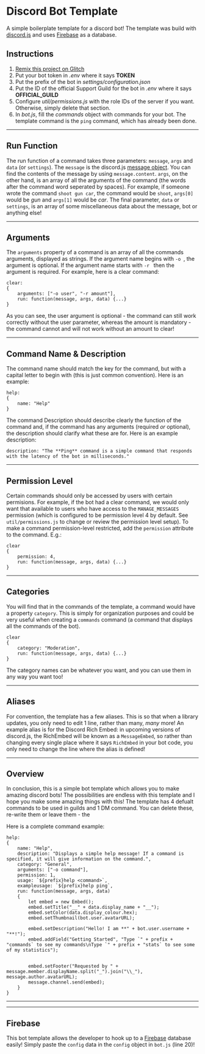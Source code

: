 Discord Bot Template
===================
A simple boilerplate template for a discord bot!
The template was build with [discord.js](https://discord.js.org/) and uses [Firebase](https://firebase.google.com/) as a database.

Instructions
------------
1) [Remix this project on Glitch](https://glitch.com/edit/#!/remix/discordbot-template)
2) Put your bot token in _.env_ where it says **TOKEN**
3) Put the prefix of the bot in _settings/configuration.json_
4) Put the ID of the official Support Guild for the bot in _.env_ where it says **OFFICIAL_GUILD**
5) Configure _util/permissions.js_ with the role IDs of the server if you want. Otherwise, simply delete that section.
6) In _bot.js_, fill the _commands_ object with commands for your bot. The template command is the `ping` command, which has already been done.
_________________________________________________________

Run Function
------------
The run function of a command takes three parameters: `message`, `args` and `data` (or `settings`). The `message` is the discord.js [message object](https://discord.js.org/#/docs/main/stable/class/Message). You can find the contents of the message by using `message.content`. `args`, on the other hand, is an array of all the arguments of the command (the words after the command word seperated by spaces). For example, if someone wrote the command `shoot gun car`, the command would be `shoot`, `args[0]` would be _gun_ and `args[1]` would be _car_. The final parameter, `data` or `settings`, is an array of some miscellaneous data about the message, bot or anything else!
_________________________________________________________

Arguments
---------
The `arguments` property of a command is an array of all the commands arguments, displayed as strings.
If the argument name begins with `-o `, the argument is optional. If the argument name starts with `-r ` then the argument is required. For example, here is a clear command:
```
clear: 
{
    arguments: ["-o user", "-r amount"],
    run: function(message, args, data) {...}
}
```
As you can see, the user argument is optional - the command can still work correctly without the user parameter, whereas the amount is mandatory - the command cannot and will not work without an amount to clear!
_________________________________________________________

Command Name & Description
--------------------------
The command name should match the key for the command, but with a capital letter to begin with (this is just common convention). 
Here is an example: 
```
help:
{
    name: "Help"
}
```

The command Description should describe clearly the function of the command and, if the command has any arguments (required _or_ optional), the description should clarify what these are for. Here is an example description:
```
description: "The **Ping** command is a simple command that responds with the latency of the bot in milliseconds."
```
_________________________________________________________

Permission Level
----------------
Certain commands should only be accessed by users with certain permisions. For example, if the bot had a clear command, we would only want that available to users who have access to the `MANAGE_MESSAGES` permission (which is configured to be permission level 4 by default. See `util/permissions.js` to change or review the permission level setup). To make a command permission-level restricted, add the `permission` attribute to the command. E.g.:
```
clear
{
    permission: 4,
    run: function(message, args, data) {...}
}
```
_________________________________________________________

Categories
----------
You will find that in the commands of the template, a command would have a property `category`. This is simply for organization purposes and could be very useful when creating a `commands` command (a command that displays all the commands of the bot).
```
clear
{
    category: "Moderation",
    run: function(message, args, data) {...}
}
```
The category names can be whatever you want, and you can use them in any way you want too!

_________________________________________________________

Aliases
-------
For convention, the template has a few aliases. This is so that when a library updates, you only need to edit 1 line, rather than many, _many_ more!
An example alias is for the Discord Rich Embed: in upcoming versions of discord.js, the RichEmbed will be known as a `MessageEmbed`, so rather than changing every single place where it says `RichEmbed` in your bot code, you only need to change the line where the alias is defined!
_________________________________________________________

Overview
--------
In conclusion, this is a simple bot template which allows you to make amazing discord bots! The possibilities are endless with this template and I hope you make some amazing things with this! The template has 4 defualt commands to be used in guilds and 1 DM command. You can delete these, re-write them or leave them - the

Here is a complete command example: 
```
help:
{
    name: "Help",
    description: "Displays a simple help message! If a command is specified, it will give information on the command.",
    category: "General",
    arguments: ["-o command"],
    permission: 1,
    usage: `${prefix}help <command>`,
    exampleusage: `${prefix}help ping`,
    run: function(message, args, data)
    {
        let embed = new Embed();
        embed.setTitle("__" + data.display_name + "__");
        embed.setColor(data.display_colour.hex);
        embed.setThumbnail(bot.user.avatarURL);

        embed.setDescription("Hello! I am **" + bot.user.username + "**!");
        embed.addField("Getting Started", "Type `" + prefix + "commands` to see my commands\nType `" + prefix + "stats` to see some of my statistics");


        embed.setFooter("Requested by " + message.member.displayName.split("_").join("\\_"), message.author.avatarURL);
        message.channel.send(embed);
    }
}
```
_____________________________________________________________
_____________________________________________________________

Firebase
--------
This bot template allows the developer to hook up to a [Firebase](https://firebase.google.com/) database easily! Simply paste the `config` data in the `config` object in `bot.js` (line 20)!